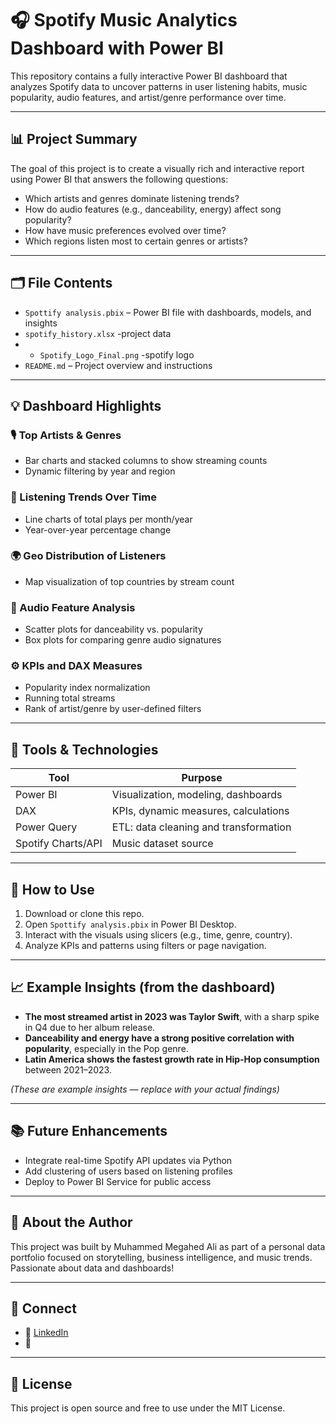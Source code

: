 # 🎧 Spotify Music Analytics Dashboard with Power BI

This repository contains a fully interactive Power BI dashboard that analyzes Spotify data to uncover patterns in user listening habits, music popularity, audio features, and artist/genre performance over time.

---

## 📊 Project Summary

The goal of this project is to create a visually rich and interactive report using Power BI that answers the following questions:

- Which artists and genres dominate listening trends?
- How do audio features (e.g., danceability, energy) affect song popularity?
- How have music preferences evolved over time?
- Which regions listen most to certain genres or artists?

---

## 🗂️ File Contents

- `Spottify analysis.pbix` – Power BI file with dashboards, models, and insights
- `spotify_history.xlsx`  -project data
- - `Spotify_Logo_Final.png`  -spotify logo
- `README.md` – Project overview and instructions

---

## 💡 Dashboard Highlights

### 🎙️ Top Artists & Genres
- Bar charts and stacked columns to show streaming counts
- Dynamic filtering by year and region

### 📅 Listening Trends Over Time
- Line charts of total plays per month/year
- Year-over-year percentage change

### 🌍 Geo Distribution of Listeners
- Map visualization of top countries by stream count

### 🧪 Audio Feature Analysis
- Scatter plots for danceability vs. popularity
- Box plots for comparing genre audio signatures

### ⚙️ KPIs and DAX Measures
- Popularity index normalization
- Running total streams
- Rank of artist/genre by user-defined filters

---

## 🧰 Tools & Technologies

| Tool            | Purpose                                  |
|-----------------|-------------------------------------------|
| Power BI        | Visualization, modeling, dashboards       |
| DAX             | KPIs, dynamic measures, calculations      |
| Power Query     | ETL: data cleaning and transformation     |
| Spotify Charts/API | Music dataset source                    |

---

## 🚀 How to Use

1. Download or clone this repo.
2. Open `Spottify analysis.pbix` in Power BI Desktop.
3. Interact with the visuals using slicers (e.g., time, genre, country).
4. Analyze KPIs and patterns using filters or page navigation.

---

## 📈 Example Insights (from the dashboard)

- **The most streamed artist in 2023 was Taylor Swift**, with a sharp spike in Q4 due to her album release.
- **Danceability and energy have a strong positive correlation with popularity**, especially in the Pop genre.
- **Latin America shows the fastest growth rate in Hip-Hop consumption** between 2021–2023.

*(These are example insights — replace with your actual findings)*

---

## 📚 Future Enhancements

- Integrate real-time Spotify API updates via Python
- Add clustering of users based on listening profiles
- Deploy to Power BI Service for public access

---

## 🧠 About the Author

This project was built by Muhammed Megahed Ali as part of a personal data portfolio focused on storytelling, business intelligence, and music trends. Passionate about data and dashboards!

---

## 🔗 Connect

- 💼 [LinkedIn](https://linkedin.com/in/your-profile)
- 📧 

---

## 📄 License

This project is open source and free to use under the MIT License.
